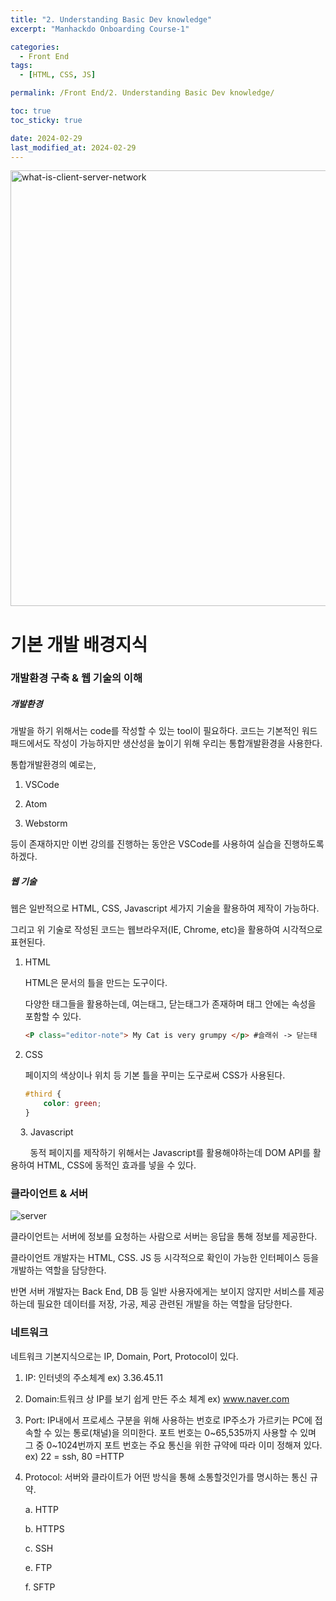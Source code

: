 ```yaml
---
title: "2. Understanding Basic Dev knowledge"
excerpt: "Manhackdo Onboarding Course-1"

categories:
  - Front End
tags:
  - [HTML, CSS, JS]

permalink: /Front End/2. Understanding Basic Dev knowledge/

toc: true
toc_sticky: true

date: 2024-02-29
last_modified_at: 2024-02-29
---
```


<img width="697" alt="what-is-client-server-network" src="https://github.com/DaeSeo/DaeSeo.github.io/assets/118124409/163cbfab-0f7c-48c5-85e5-5d1faebc9c3f">

# 기본 개발 배경지식

### 개발환경 구축 & 웹 기술의 이해

##### 개발환경

개발을 하기 위해서는 code를 작성할 수 있는 tool이 필요하다.  코드는 기본적인 워드패드에서도 작성이 가능하지만 생산성을 높이기 위해 우리는 통합개발환경을 사용한다.



통합개발환경의 예로는,

1. VSCode

2. Atom

3. Webstorm 

등이 존재하지만 이번 강의를 진행하는 동안은 VSCode를 사용하여 실습을 진행하도록 하겠다.



##### 웹 기술

웹은 일반적으로 HTML, CSS, Javascript 세가지 기술을 활용하여 제작이 가능하다.

그리고 위 기술로 작성된 코드는 웹브라우저(IE, Chrome, etc)을 활용하여 시각적으로 표현된다.



1. HTML
   
   HTML은 문서의 틀을 만드는 도구이다.
   
   다양한 태그들을 활용하는데, 여는태그, 닫는태그가 존재하며 태그 안에는 속성을 포함할 수 있다.
   
   ```html
   <P class="editor-note"> My Cat is very grumpy </p> #슬래쉬 -> 닫는태
   ```



2. CSS
   
   페이지의 색상이나 위치 등 기본 틀을 꾸미는 도구로써 CSS가 사용된다.
   
   ```css
   #third {
       color: green;
   }
   ```



    3. Javascript

        동적 페이지를 제작하기 위해서는 Javascript를 활용해야하는데 DOM API를 활용하여 HTML, CSS에 동적인 효과를 넣을 수 있다.







### 클라이언트 & 서버

![server](https://github.com/DaeSeo/DaeSeo.github.io/assets/118124409/128840ff-4abc-466b-9e5e-023e7e8a2f74)

클라이언트는 서버에 정보를 요청하는 사람으로 서버는 응답을 통해 정보를 제공한다.

클라이언트 개발자는 HTML, CSS. JS 등 시각적으로 확인이 가능한 인터페이스 등을 개발하는 역할을 담당한다.

반면 서버 개발자는 Back End, DB 등 일반 사용자에게는 보이지 않지만 서비스를 제공하는데 필요한 데이터를 저장, 가공, 제공 관련된 개발을 하는 역할을 담당한다.



### 네트워크

네트워크 기본지식으로는 IP, Domain, Port, Protocol이 있다.



1. IP: 인터넷의 주소체계 ex) 3.36.45.11

2. Domain:트워크 상  IP를 보기 쉽게 만든 주소 체계 ex) www.naver.com

3. Port: IP내에서 프로세스 구분을 위해 사용하는 번호로 IP주소가 가르키는 PC에 접속할 수 있는 통로(채널)을 의미한다. 포트 번호는 0~65,535까지 사용할 수 있며 그 중 0~1024번까지 포트 번호는 주요 통신을 위한 규약에 따라 이미 정해져 있다. ex) 22 = ssh, 80 =HTTP

4. Protocol: 서버와 클라이트가 어떤 방식을 통해 소통할것인가를 명시하는 통신 규약.
   
   a. HTTP
   
   b. HTTPS
   
   c. SSH
   
   e. FTP
   
   f. SFTP
